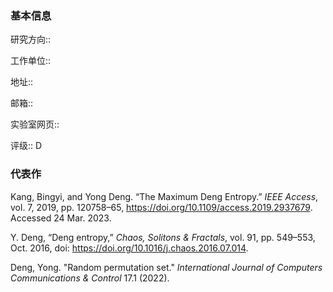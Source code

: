 ### 基本信息
<!-- 在冒号之后写，方便 dataview 检索并汇总内容 -->

研究方向:: 

工作单位:: 

地址:: 

邮箱:: 

实验室网页:: 

评级:: D

### 代表作
<!-- 可以从 google scholar 或者 web of science 中找，5 篇左右即可 -->

Kang, Bingyi, and Yong Deng. “The Maximum Deng Entropy.” _IEEE Access_, vol. 7, 2019, pp. 120758–65, https://doi.org/10.1109/access.2019.2937679. Accessed 24 Mar. 2023.

‌Y. Deng, “Deng entropy,” _Chaos, Solitons & Fractals_, vol. 91, pp. 549–553, Oct. 2016, doi: https://doi.org/10.1016/j.chaos.2016.07.014.

‌Deng, Yong. "Random permutation set." _International Journal of Computers Communications & Control_ 17.1 (2022).